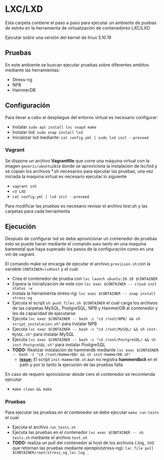 # LXC/LXD

Esta carpeta contiene el paso a paso para ejecutar un ambiente de puebas de estrés en la herramienta de virtualización de contenedores LXC/LXD

Ejecutar sobre una versión del kernel de linux 5.10.19

## Pruebas

En este ambiente se buscan ejecutar pruebas sobre diferentes ambitos mediante las herramientas:

- Stress-ng
- NPB
- HammerDB

## Configuración

Para llevar a cabo el despliegue del entorno virtual es necesario configurar:

- Instalar `sudo apt install lxc snapd make`
- Instalar lxd: `sudo snap install lxd`
- Inicializar lxd mediante: `cat config.yml | sudo lxd init --preseed`

### Vagrant

Se dispone un archivo **Vagrantfile** que corre una máquina virtual con la imagen `generic/ubuntu2010` donde se aproviciona la instalación de lxc/lxd y se copian los archivos *.sh necesarios para ejecutar las pruebas, una vez iniciada la maquina virtual es necesario ejecutar lo siguiente

- `vagrant ssh`
- `cd LXD`
- `cat config.yml | lxd init --preseed`

Para modificar las pruebas es necesario revisar el archivo test.sh y las carpetas para cada herramienta

## Ejecución

Después de configurar lxd se debe aprovicionar un contenedor de pruebas esto se puede hacer mediante el comando `make` tanto en una maquina baremetal que haya superado los pasos de la configuración como en una vm de vagrant.

El comando make se encarga de ejecutar el archivo `provision.sh` con la variable `CONTAINER=lxdtest` y el cual:

- Crea el contenedor de prueba con `lxc launch ubuntu:20.10 $CONTAINER`
- Espera la inicialización de este con `lxc exec $CONTAINER -- cloud-init status -w`
- Instala la herramienta stress-ng: `lxc exec $CONTAINER -- snap install stress-ng`
- Ejecuta el script `sh push_files.sh $CONTAINER` el cual carga los archivos de las carpetas MySQL, PostgreSQL, NPB y HammerDB al contenedor y les da capacidad de ejecutarse
- Ejecuta `lxc exec $CONTAINER -- bash -c "cd /root/NPB/ && sh script_instalacion.sh"` para instalar NPB
- Ejecuta `lxc exec $CONTAINER -- bash -c "cd /root/MySQL/ && sh inst-MySQL.sh"` para instalar MySQL
- Ejecuta `lxc exec $CONTAINER -- bash -c "cd /root/PostgreSQL/ && sh inst-PostgreSQL.sh"` para instalar PostgreSQL
- **TODO:** Realizar instalación de hammerdb mediante `lxc exec $CONTAINER -- bash -c "cd /root/HammerDB/ && sh inst-HammerDB.sh"`
  - [**issue:**](https://github.com/josanabr/articulo_ds_2021_I/issues/21) El script `inst-HammerDB.sh` aun no registra **hammerdbcli** en el path y por lo tanto la ejecución de las pruebas falla

En caso de requerir aprovisionar desde cero el contenedor se recomienda ejecutar

- `make clean && make`

### Pruebas

Para ejecutar las pruebas en el contenedor se debe ejecutar `make run-tests` el cual:

- Ejecuta el archivo `run_tests.sh`
- Ejecuta las pruebas en el contenedor `lxc exec $CONTAINER -- sh tests.sh` mediante el archivo `test.sh`
- **TODO:** realiza un pull del contenedor al host de los archivos (.log, .txt) que retornan las pruebas mediante ejemplo(stress-ng): `lxc file pull $CONTAINER/root/stress_ng_lxc.log .`
